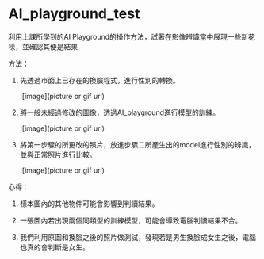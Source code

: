 # AI_playground_test

利用上課所學到的AI Playground的操作方法，試著在影像辨識當中展現一些新花樣，並確認其便是結果

方法：

  1. 先透過市面上已存在的換臉程式，進行性別的轉換。

       ![image](picture or gif url)

  2. 將一般未經過修改的圖像，透過AI_playground進行模型的訓練。

       ![image](picture or gif url)

  3. 將第一步驟的所更改的照片，放進步驟二所產生出的model進行性別的辨識，並與正常照片進行比較。

       ![image](picture or gif url)

心得：

  1. 樣本圖內的其他物件可能會影響到判讀結果。

  2. 一張圖內若出現兩個同類型的訓練模型，可能會導致電腦判讀結果不合。

  3. 我們利用原圖和換臉之後的照片做測試，發現若是男生換臉成女生之後，電腦也真的會判斷是女生。
